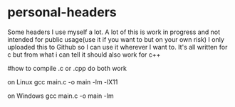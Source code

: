 # personal-headers
Some headers I use myself a lot. A lot of this is work in progress and not intended for public usage(use it if you want to but on your own risk)  I only uploaded this to Github so I can use it wherever I want to. It's all written for c but from what i can tell it should also work for c++

#how to compile
.c or .cpp do both work

on Linux
gcc main.c -o main -lm -lX11

on Windows
gcc main.c -o main -lm
